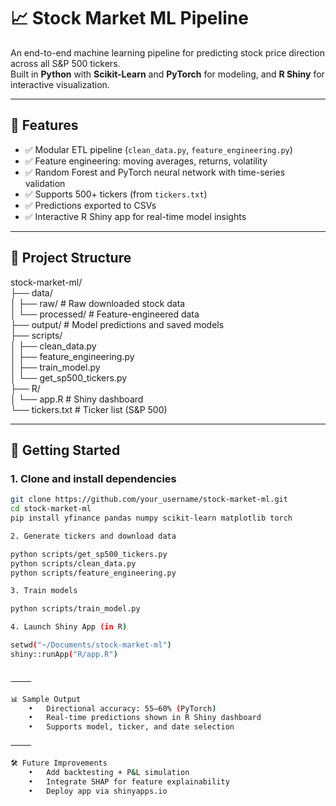 # 📈 Stock Market ML Pipeline

An end-to-end machine learning pipeline for predicting stock price direction across all S&P 500 tickers.  
Built in **Python** with **Scikit-Learn** and **PyTorch** for modeling, and **R Shiny** for interactive visualization.

---

## 🧠 Features

- ✅ Modular ETL pipeline (`clean_data.py`, `feature_engineering.py`)
- ✅ Feature engineering: moving averages, returns, volatility
- ✅ Random Forest and PyTorch neural network with time-series validation
- ✅ Supports 500+ tickers (from `tickers.txt`)
- ✅ Predictions exported to CSVs
- ✅ Interactive R Shiny app for real-time model insights

---

## 📂 Project Structure <br/>

stock-market-ml/ <br/>
├── data/<br/>
│   ├── raw/                # Raw downloaded stock data<br/>
│   └── processed/          # Feature-engineered data<br/>
├── output/                 # Model predictions and saved models<br/>
├── scripts/<br/>
│   ├── clean_data.py <br/>
│   ├── feature_engineering.py <br/>
│   ├── train_model.py <br/>
│   └── get_sp500_tickers.py <br/>
├── R/ <br/>
│   └── app.R               # Shiny dashboard <br/>
└── tickers.txt             # Ticker list (S&P 500) <br/>

---

## 🚀 Getting Started

### 1. Clone and install dependencies

```bash
git clone https://github.com/your_username/stock-market-ml.git
cd stock-market-ml
pip install yfinance pandas numpy scikit-learn matplotlib torch

2. Generate tickers and download data

python scripts/get_sp500_tickers.py
python scripts/clean_data.py
python scripts/feature_engineering.py

3. Train models

python scripts/train_model.py

4. Launch Shiny App (in R)

setwd("~/Documents/stock-market-ml")
shiny::runApp("R/app.R")


⸻

📊 Sample Output
	•	Directional accuracy: 55–60% (PyTorch)
	•	Real-time predictions shown in R Shiny dashboard
	•	Supports model, ticker, and date selection

⸻

🛠️ Future Improvements
	•	Add backtesting + P&L simulation
	•	Integrate SHAP for feature explainability
	•	Deploy app via shinyapps.io
